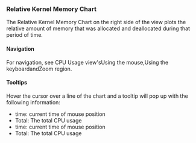 ### Relative Kernel Memory Chart

The Relative Kernel Memory Chart on the right side of the view plots the relative amount of memory that was allocated and deallocated during that period of time.

#### Navigation

For navigation, see CPU Usage view'sUsing the mouse,Using the keyboardandZoom region.

#### Tooltips

Hover the cursor over a line of the chart and a tooltip will pop up with the following information:
- time: current time of mouse position
- Total: The total CPU usage
- time: current time of mouse position
- Total: The total CPU usage